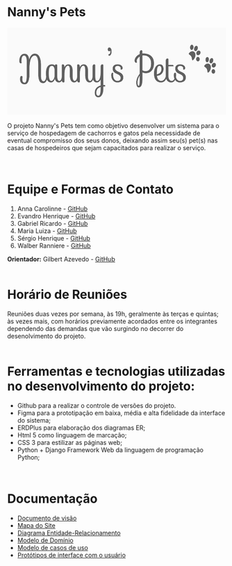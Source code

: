 # Nanny's Pets

<img src="logo.png" width="600" height="200" />

O projeto Nanny's Pets tem como objetivo desenvolver um sistema para o serviço de hospedagem de cachorros e gatos pela necessidade de eventual compromisso dos seus donos, deixando assim seu(s) pet(s) nas casas de hospedeiros que sejam capacitados para realizar o serviço.  

</br>

# Equipe e Formas de Contato

1. Anna Carolinne - [GitHub](https://github.com/anna-albuquerque) 
2. Evandro Henrique - [GitHub](https://github.com/evandrohpereira)
3. Gabriel Ricardo - [GitHub](https://github.com/gabriellldev) 
4. Maria Luiza - [GitHub](https://github.com/malucarvalho) 
5. Sérgio Henrique - [GitHub](https://github.com/sergioh665)
6. Walber Ranniere - [GitHub](https://github.com/WalberRanniere) 

**Orientador:** Gilbert Azevedo - [GitHub](https://github.com/Gilbert-Silva)   
</br>

# Horário de Reuniões

Reuniões duas vezes por semana, às 19h, geralmente às terças e quintas; às vezes mais, com horários previamente acordados entre os integrantes dependendo das demandas que vão surgindo no decorrer do desenolvimento do projeto.   
</br>

# Ferramentas e tecnologias utilizadas no desenvolvimento do projeto:

* Github para a realizar o controle de versões do projeto.
* Figma para a prototipação em baixa, média e alta fidelidade da interface do sistema;
* ERDPlus para elaboração dos diagramas ER;
* Html 5 como linguagem de marcação;
* CSS 3 para estilizar as páginas web;
* Python + Django Framework Web da linguagem de programação Python;   
</br>

# Documentação

* [Documento de visão](doc/visao/doc-visao.md)
* [Mapa do Site](doc/mapa-site/mapa-site.md)
* [Diagrama Entidade-Relacionamento](doc/bd)
* [Modelo de Domínio](doc/dominio/dominio.md)
* [Modelo de casos de uso](doc/cdu/cdu.md)
* [Protótipos de interface com o usuário](doc/prototipos/prototipos.md)
